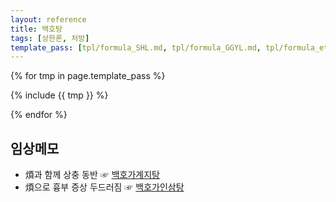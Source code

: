 ```yaml
---
layout: reference
title: 백호탕
tags: [상한론, 처방]
template_pass: [tpl/formula_SHL.md, tpl/formula_GGYL.md, tpl/formula_etc.md]
---
```



{% for tmp in page.template_pass %}

{% include {{ tmp }} %}

{% endfor %}

## 임상메모

* 煩과 함께 상충 동반 ☞ [백호가계지탕]( site.formulaurl/백호가계지탕 )
* 煩으로 흉부 증상 두드러짐 ☞ [백호가인삼탕]( site.formulaurl/백호가인삼탕 )
